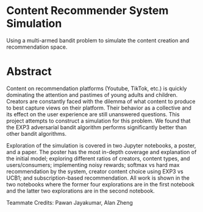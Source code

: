 # Content Recommender System Simulation 
 Using a multi-armed bandit problem to simulate the content creation and recommendation space.

# Abstract
Content on recommendation platforms (Youtube, TikTok, etc.) is quickly dominating the attention and pastimes of young adults and children. Creators are constantly faced with the dilemma of what content to produce to best capture views on their platform. Their behavior as a collective and its effect on the user experience are still unanswered questions. This project attempts to construct a simulation for this problem. We found that the EXP3 adversarial bandit algorithm performs significantly better than other bandit algorithms.

Exploration of the simulation is covered in two Jupyter notebooks, a poster, and a paper. The poster has the most in-depth coverage and explanation of the initial model; exploring different ratios of creators, content types, and users/consumers; implementing noisy rewards; softmax vs hard max recommendation by the system, creator content choice using EXP3 vs UCB1; and subscription-based recommendation. All work is shown in the two notebooks where the former four explorations are in the first notebook and the latter two explorations are in the second notebook.

Teammate Credits: Pawan Jayakumar, Alan Zheng